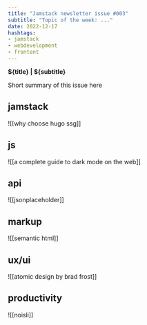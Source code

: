 ```yaml
---
title: "Jamstack newsletter issue #003"
subtitle: "Topic of the week: ..."
date: 2022-12-17
hashtags:
- jamstack
- webdevelopment
- frontent
---
```


**${title} | ${subtitle}**

Short summary of this issue here

## jamstack
![[why choose hugo ssg]]
## js
![[a complete guide to dark mode on the web]]
## api
![[jsonplaceholder]]
## markup
![[semantic html]]
## ux/ui
![[atomic design by brad frost]]
## productivity
![[noisli]]
